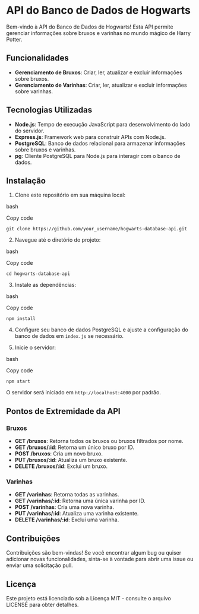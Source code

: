 API do Banco de Dados de Hogwarts
=================================

Bem-vindo à API do Banco de Dados de Hogwarts! Esta API permite gerenciar informações sobre bruxos e varinhas no mundo mágico de Harry Potter.

Funcionalidades
---------------

*   **Gerenciamento de Bruxos**: Criar, ler, atualizar e excluir informações sobre bruxos.
*   **Gerenciamento de Varinhas**: Criar, ler, atualizar e excluir informações sobre varinhas.

Tecnologias Utilizadas
----------------------

*   **Node.js**: Tempo de execução JavaScript para desenvolvimento do lado do servidor.
*   **Express.js**: Framework web para construir APIs com Node.js.
*   **PostgreSQL**: Banco de dados relacional para armazenar informações sobre bruxos e varinhas.
*   **pg**: Cliente PostgreSQL para Node.js para interagir com o banco de dados.

Instalação
----------

1.  Clone este repositório em sua máquina local:

bash

Copy code

`git clone https://github.com/your_username/hogwarts-database-api.git`

2.  Navegue até o diretório do projeto:

bash

Copy code

`cd hogwarts-database-api`

3.  Instale as dependências:

bash

Copy code

`npm install`

4.  Configure seu banco de dados PostgreSQL e ajuste a configuração do banco de dados em `index.js` se necessário.
    
5.  Inicie o servidor:
    

bash

Copy code

`npm start`

O servidor será iniciado em `http://localhost:4000` por padrão.

Pontos de Extremidade da API
----------------------------

### Bruxos

*   **GET /bruxos**: Retorna todos os bruxos ou bruxos filtrados por nome.
*   **GET /bruxos/:id**: Retorna um único bruxo por ID.
*   **POST /bruxos**: Cria um novo bruxo.
*   **PUT /bruxos/:id**: Atualiza um bruxo existente.
*   **DELETE /bruxos/:id**: Exclui um bruxo.

### Varinhas

*   **GET /varinhas**: Retorna todas as varinhas.
*   **GET /varinhas/:id**: Retorna uma única varinha por ID.
*   **POST /varinhas**: Cria uma nova varinha.
*   **PUT /varinhas/:id**: Atualiza uma varinha existente.
*   **DELETE /varinhas/:id**: Exclui uma varinha.

Contribuições
-------------

Contribuições são bem-vindas! Se você encontrar algum bug ou quiser adicionar novas funcionalidades, sinta-se à vontade para abrir uma issue ou enviar uma solicitação pull.

Licença
-------

Este projeto está licenciado sob a Licença MIT - consulte o arquivo LICENSE para obter detalhes.

